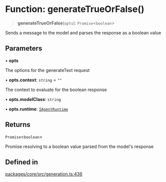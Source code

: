 # Function: generateTrueOrFalse()

> **generateTrueOrFalse**(`opts`): `Promise`\<`boolean`\>

Sends a message to the model and parses the response as a boolean value

## Parameters

• **opts**

The options for the generateText request

• **opts.context**: `string` = `""`

The context to evaluate for the boolean response

• **opts.modelClass**: `string`

• **opts.runtime**: [`IAgentRuntime`](../interfaces/IAgentRuntime.md)

## Returns

`Promise`\<`boolean`\>

Promise resolving to a boolean value parsed from the model's response

## Defined in

[packages/core/src/generation.ts:436](https://github.com/okcashpro/okai/blob/7fcf54e7fb2ba027d110afcc319c0b01b3f181dc/packages/core/src/generation.ts#L436)
